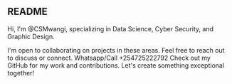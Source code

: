 ## README

Hi, I'm @CSMwangi, specializing in Data Science, Cyber Security, and Graphic Design.

I'm open to collaborating on projects in these areas. Feel free to reach out to discuss or connect.
Whatsapp/Call +254725222792
Check out my GitHub for my work and contributions. Let's create something exceptional together!
